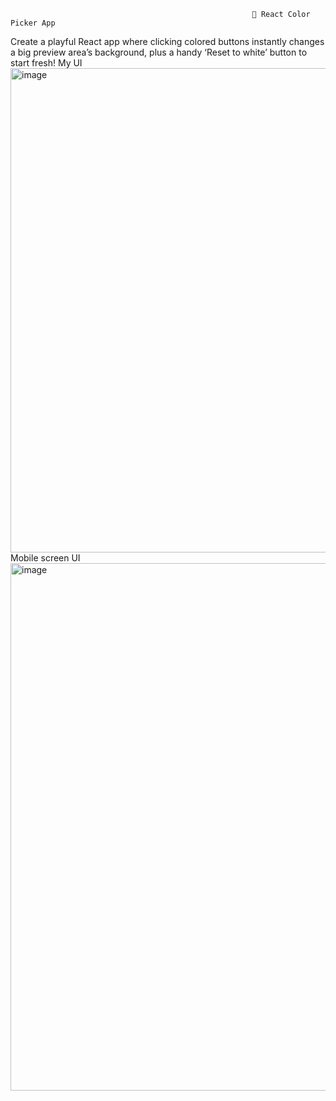                                                           🎨 React Color Picker App
Create a playful React app where clicking colored buttons instantly changes a big preview area’s background, plus a handy ‘Reset to white’ button to start fresh!
My UI
<img width="945" height="775" alt="image" src="https://github.com/user-attachments/assets/8cb9ad31-f505-452f-9a34-6c45e81d9297" />
Mobile screen  UI
<img width="556" height="844" alt="image" src="https://github.com/user-attachments/assets/0eac632d-0c76-4337-9797-ec640032fcd8" />

                                                          
                                                          
